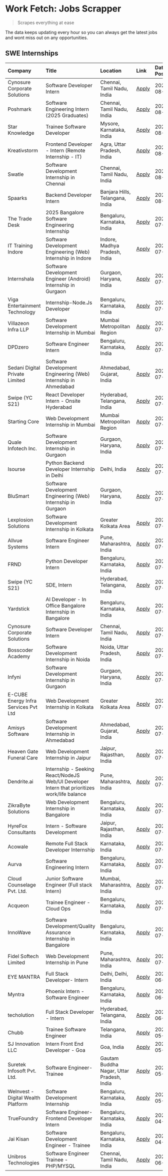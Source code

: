 # Work Fetch: Jobs Scrapper
> Scrapes everything at ease

The data keeps updating every hour so you can always get the latest jobs and wont miss out on any opportunities.

## SWE Internships
<!--START_SECTION:workfetch-->
| Company                              | Title                                                                                        | Location                                  | Link                                                                                                                                                                                                                                                                                                        | Date Posted   |
|:-------------------------------------|:---------------------------------------------------------------------------------------------|:------------------------------------------|:------------------------------------------------------------------------------------------------------------------------------------------------------------------------------------------------------------------------------------------------------------------------------------------------------------|:--------------|
| Cynosure Corporate Solutions         | Software Developer Intern                                                                    | Chennai, Tamil Nadu, India                | [Apply](https://in.linkedin.com/jobs/view/software-developer-intern-at-cynosure-corporate-solutions-3991507758?position=8&pageNum=0&refId=lFtXBP0QlBOXpS3xiwprOw%3D%3D&trackingId=Y0aKSmCpS3gWnYvkZ50Oew%3D%3D&trk=public_jobs_jserp-result_search-card)                                                    | 2024-08-02    |
| Poshmark                             | Software Engineering Intern (2025 Graduates)                                                 | Chennai, Tamil Nadu, India                | [Apply](https://in.linkedin.com/jobs/view/software-engineering-intern-2025-graduates-at-poshmark-3973115109?position=38&pageNum=0&refId=lFtXBP0QlBOXpS3xiwprOw%3D%3D&trackingId=O96z%2FOSWLGwJukbwtru6rQ%3D%3D&trk=public_jobs_jserp-result_search-card)                                                    | 2024-08-02    |
| Star Knowledge                       | Trainee Software Developer                                                                   | Mysore, Karnataka, India                  | [Apply](https://in.linkedin.com/jobs/view/trainee-software-developer-at-star-knowledge-3991516161?position=58&pageNum=0&refId=lFtXBP0QlBOXpS3xiwprOw%3D%3D&trackingId=uXBG8tO6ZUIZLxw0fHn%2BUA%3D%3D&trk=public_jobs_jserp-result_search-card)                                                              | 2024-08-02    |
| Kreativstorm                         | Frontend Developer - Intern (Remote Internship - IT)                                         | Agra, Uttar Pradesh, India                | [Apply](https://in.linkedin.com/jobs/view/frontend-developer-intern-remote-internship-it-at-kreativstorm-3990239094?position=6&pageNum=0&refId=lFtXBP0QlBOXpS3xiwprOw%3D%3D&trackingId=Ktdd4gIBDDUSbXiSrkxqIw%3D%3D&trk=public_jobs_jserp-result_search-card)                                               | 2024-08-01    |
| Swatle                               | Software Development Internship in Chennai                                                   | Chennai, Tamil Nadu, India                | [Apply](https://in.linkedin.com/jobs/view/software-development-internship-in-chennai-at-swatle-3990246717?position=22&pageNum=0&refId=lFtXBP0QlBOXpS3xiwprOw%3D%3D&trackingId=sXAfszhlbWZtGVwBVlcPag%3D%3D&trk=public_jobs_jserp-result_search-card)                                                        | 2024-08-01    |
| Spaarks                              | Backend Developer Intern                                                                     | Banjara Hills, Telangana, India           | [Apply](https://in.linkedin.com/jobs/view/backend-developer-intern-at-spaarks-3990226465?position=24&pageNum=0&refId=lFtXBP0QlBOXpS3xiwprOw%3D%3D&trackingId=B7Wxau%2Bd%2FUrZRs99WIcfXw%3D%3D&trk=public_jobs_jserp-result_search-card)                                                                     | 2024-08-01    |
| The Trade Desk                       | 2025 Bangalore Software Engineering Internship                                               | Bengaluru, Karnataka, India               | [Apply](https://in.linkedin.com/jobs/view/2025-bangalore-software-engineering-internship-at-the-trade-desk-3987456531?position=28&pageNum=0&refId=lFtXBP0QlBOXpS3xiwprOw%3D%3D&trackingId=FqMbVqJiqREKN04C0azh0Q%3D%3D&trk=public_jobs_jserp-result_search-card)                                            | 2024-07-30    |
| IT Training Indore                   | Software Development Engineering (Web) Internship in Indore                                  | Indore, Madhya Pradesh, India             | [Apply](https://in.linkedin.com/jobs/view/software-development-engineering-web-internship-in-indore-at-it-training-indore-3987149765?position=10&pageNum=0&refId=lFtXBP0QlBOXpS3xiwprOw%3D%3D&trackingId=aB8O%2BU0euPUcWvvT9Plh5g%3D%3D&trk=public_jobs_jserp-result_search-card)                           | 2024-07-29    |
| Internshala                          | Software Development Engineer (Android) Internship in Gurgaon                                | Gurgaon, Haryana, India                   | [Apply](https://in.linkedin.com/jobs/view/software-development-engineer-android-internship-in-gurgaon-at-internshala-3987153031?position=42&pageNum=0&refId=lFtXBP0QlBOXpS3xiwprOw%3D%3D&trackingId=mI%2ByBATyfHawQJW%2BWbbj9g%3D%3D&trk=public_jobs_jserp-result_search-card)                              | 2024-07-29    |
| Viga Entertainment Technology        | Internship-Node.Js Developer                                                                 | Bengaluru, Karnataka, India               | [Apply](https://in.linkedin.com/jobs/view/internship-node-js-developer-at-viga-entertainment-technology-3986933084?position=43&pageNum=0&refId=lFtXBP0QlBOXpS3xiwprOw%3D%3D&trackingId=n2pAXevazxwgiVYhTof4Zw%3D%3D&trk=public_jobs_jserp-result_search-card)                                               | 2024-07-29    |
| Villazeon Infra LLP                  | Software Development Internship in Mumbai                                                    | Mumbai Metropolitan Region                | [Apply](https://in.linkedin.com/jobs/view/software-development-internship-in-mumbai-at-villazeon-infra-llp-3985431977?position=46&pageNum=0&refId=lFtXBP0QlBOXpS3xiwprOw%3D%3D&trackingId=%2Fba26KVOOfumHd%2BGOOeM3A%3D%3D&trk=public_jobs_jserp-result_search-card)                                        | 2024-07-27    |
| DPDzero                              | Software Engineer Intern                                                                     | Bengaluru, Karnataka, India               | [Apply](https://in.linkedin.com/jobs/view/software-engineer-intern-at-dpdzero-3984918371?position=32&pageNum=0&refId=lFtXBP0QlBOXpS3xiwprOw%3D%3D&trackingId=wsYwM82l%2B39x3oh0NTUP7w%3D%3D&trk=public_jobs_jserp-result_search-card)                                                                       | 2024-07-26    |
| Sedani Digital Private Limited       | Software Development Engineering (Web) Internship in Ahmedabad                               | Ahmedabad, Gujarat, India                 | [Apply](https://in.linkedin.com/jobs/view/software-development-engineering-web-internship-in-ahmedabad-at-sedani-digital-private-limited-3985017980?position=9&pageNum=0&refId=lFtXBP0QlBOXpS3xiwprOw%3D%3D&trackingId=AZvLPqlKOHbZrFK%2FwNLQWA%3D%3D&trk=public_jobs_jserp-result_search-card)             | 2024-07-25    |
| Swipe (YC S21)                       | React Developer Intern - Onsite Hyderabad                                                    | Hyderabad, Telangana, India               | [Apply](https://in.linkedin.com/jobs/view/react-developer-intern-onsite-hyderabad-at-swipe-yc-s21-3981326010?position=12&pageNum=0&refId=lFtXBP0QlBOXpS3xiwprOw%3D%3D&trackingId=RQg5bOFymM%2FmO2KRZbcVMg%3D%3D&trk=public_jobs_jserp-result_search-card)                                                   | 2024-07-23    |
| Starting Core                        | Web Development Internship in Mumbai                                                         | Mumbai Metropolitan Region                | [Apply](https://in.linkedin.com/jobs/view/web-development-internship-in-mumbai-at-starting-core-3981367557?position=14&pageNum=0&refId=lFtXBP0QlBOXpS3xiwprOw%3D%3D&trackingId=u8vEQyTW4%2BwUBatRT4LdJw%3D%3D&trk=public_jobs_jserp-result_search-card)                                                     | 2024-07-23    |
| Quale Infotech Inc.                  | Software Development Internship in Gurgaon                                                   | Gurgaon, Haryana, India                   | [Apply](https://in.linkedin.com/jobs/view/software-development-internship-in-gurgaon-at-quale-infotech-inc-3981372174?position=15&pageNum=0&refId=lFtXBP0QlBOXpS3xiwprOw%3D%3D&trackingId=OUH3Dg642tFllQcqWK55PQ%3D%3D&trk=public_jobs_jserp-result_search-card)                                            | 2024-07-23    |
| Isourse                              | Python Backend Developer Internship in Delhi                                                 | Delhi, India                              | [Apply](https://in.linkedin.com/jobs/view/python-backend-developer-internship-in-delhi-at-isourse-3981371334?position=19&pageNum=0&refId=lFtXBP0QlBOXpS3xiwprOw%3D%3D&trackingId=sfAlVcv83DU1%2F7bAlFiF9Q%3D%3D&trk=public_jobs_jserp-result_search-card)                                                   | 2024-07-23    |
| BluSmart                             | Software Development Engineering (Web) Internship in Gurgaon                                 | Gurgaon, Haryana, India                   | [Apply](https://in.linkedin.com/jobs/view/software-development-engineering-web-internship-in-gurgaon-at-blusmart-3981371374?position=25&pageNum=0&refId=lFtXBP0QlBOXpS3xiwprOw%3D%3D&trackingId=8s3Xw0hO%2BaspBid65BjlzQ%3D%3D&trk=public_jobs_jserp-result_search-card)                                    | 2024-07-23    |
| Lexplosion Solutions                 | Software Development Internship in Kolkata                                                   | Greater Kolkata Area                      | [Apply](https://in.linkedin.com/jobs/view/software-development-internship-in-kolkata-at-lexplosion-solutions-3981366528?position=27&pageNum=0&refId=lFtXBP0QlBOXpS3xiwprOw%3D%3D&trackingId=nUSgWnBzy98FqqgfropyXg%3D%3D&trk=public_jobs_jserp-result_search-card)                                          | 2024-07-23    |
| Allvue Systems                       | Software Engineer Intern                                                                     | Pune, Maharashtra, India                  | [Apply](https://in.linkedin.com/jobs/view/software-engineer-intern-at-allvue-systems-3980955230?position=56&pageNum=0&refId=lFtXBP0QlBOXpS3xiwprOw%3D%3D&trackingId=aeHajRW7bm8K4mJOPj4IAQ%3D%3D&trk=public_jobs_jserp-result_search-card)                                                                  | 2024-07-23    |
| FRND                                 | Python Developer Intern                                                                      | Bengaluru, Karnataka, India               | [Apply](https://in.linkedin.com/jobs/view/python-developer-intern-at-frnd-3982901541?position=60&pageNum=0&refId=lFtXBP0QlBOXpS3xiwprOw%3D%3D&trackingId=o3qFVau9%2Fxd%2F66NiCR6vJw%3D%3D&trk=public_jobs_jserp-result_search-card)                                                                         | 2024-07-23    |
| Swipe (YC S21)                       | SDE, Intern                                                                                  | Hyderabad, Telangana, India               | [Apply](https://in.linkedin.com/jobs/view/sde-intern-at-swipe-yc-s21-3980368092?position=44&pageNum=0&refId=lFtXBP0QlBOXpS3xiwprOw%3D%3D&trackingId=rnciA5EgF8KZOeEQaUZ%2FzQ%3D%3D&trk=public_jobs_jserp-result_search-card)                                                                                | 2024-07-22    |
| Yardstick                            | AI Developer - In Office Bangalore Internship in Bangalore                                   | Bengaluru, Karnataka, India               | [Apply](https://in.linkedin.com/jobs/view/ai-developer-in-office-bangalore-internship-in-bangalore-at-yardstick-3981740317?position=48&pageNum=0&refId=lFtXBP0QlBOXpS3xiwprOw%3D%3D&trackingId=6uE0uf2d4sMceenFm5luWg%3D%3D&trk=public_jobs_jserp-result_search-card)                                       | 2024-07-21    |
| Cynosure Corporate Solutions         | Software Developer Intern                                                                    | Chennai, Tamil Nadu, India                | [Apply](https://in.linkedin.com/jobs/view/software-developer-intern-at-cynosure-corporate-solutions-3979445794?position=26&pageNum=0&refId=lFtXBP0QlBOXpS3xiwprOw%3D%3D&trackingId=R88Cb%2BQqNPs6gDE6mVnQRg%3D%3D&trk=public_jobs_jserp-result_search-card)                                                 | 2024-07-20    |
| Bosscoder Academy                    | Software Development Internship in Noida                                                     | Noida, Uttar Pradesh, India               | [Apply](https://in.linkedin.com/jobs/view/software-development-internship-in-noida-at-bosscoder-academy-3979668791?position=4&pageNum=0&refId=lFtXBP0QlBOXpS3xiwprOw%3D%3D&trackingId=saf0Mjnx%2Fm3bBQH5N4kpqg%3D%3D&trk=public_jobs_jserp-result_search-card)                                              | 2024-07-18    |
| Infyni                               | Software Development Internship in Gurgaon                                                   | Gurgaon, Haryana, India                   | [Apply](https://in.linkedin.com/jobs/view/software-development-internship-in-gurgaon-at-infyni-3979668846?position=11&pageNum=0&refId=lFtXBP0QlBOXpS3xiwprOw%3D%3D&trackingId=D19l4Jylyam1IuOpVTdJJA%3D%3D&trk=public_jobs_jserp-result_search-card)                                                        | 2024-07-18    |
| E-CUBE Energy Infra Services Pvt Ltd | Web Development Internship in Kolkata                                                        | Greater Kolkata Area                      | [Apply](https://in.linkedin.com/jobs/view/web-development-internship-in-kolkata-at-e-cube-energy-infra-services-pvt-ltd-3979668815?position=13&pageNum=0&refId=lFtXBP0QlBOXpS3xiwprOw%3D%3D&trackingId=W4jLMHqOsVs18kST9yI3lg%3D%3D&trk=public_jobs_jserp-result_search-card)                               | 2024-07-18    |
| Amisys Software                      | Software Development Internship in Ahmedabad                                                 | Ahmedabad, Gujarat, India                 | [Apply](https://in.linkedin.com/jobs/view/software-development-internship-in-ahmedabad-at-amisys-software-3979670728?position=21&pageNum=0&refId=lFtXBP0QlBOXpS3xiwprOw%3D%3D&trackingId=9ok6yedt5%2FyFtQr3bi7SHw%3D%3D&trk=public_jobs_jserp-result_search-card)                                           | 2024-07-18    |
| Heaven Gate Funeral Care             | Web Development Internship in Jaipur                                                         | Jaipur, Rajasthan, India                  | [Apply](https://in.linkedin.com/jobs/view/web-development-internship-in-jaipur-at-heaven-gate-funeral-care-3979674387?position=40&pageNum=0&refId=lFtXBP0QlBOXpS3xiwprOw%3D%3D&trackingId=PyrysuVR99wx18tKh97Dog%3D%3D&trk=public_jobs_jserp-result_search-card)                                            | 2024-07-18    |
| Dendrite.ai                          | Internship - Seeking React/NodeJS Web/UI Developer Intern that prioritizes work/life balance | Pune, Maharashtra, India                  | [Apply](https://in.linkedin.com/jobs/view/internship-seeking-react-nodejs-web-ui-developer-intern-that-prioritizes-work-life-balance-at-dendrite-ai-3979104292?position=49&pageNum=0&refId=lFtXBP0QlBOXpS3xiwprOw%3D%3D&trackingId=Bt%2BsojHIdtaMO4c4RqVLbQ%3D%3D&trk=public_jobs_jserp-result_search-card) | 2024-07-18    |
| ZikraByte Solutions                  | Web Development Internship in Bangalore                                                      | Bengaluru, Karnataka, India               | [Apply](https://in.linkedin.com/jobs/view/web-development-internship-in-bangalore-at-zikrabyte-solutions-3978596765?position=36&pageNum=0&refId=lFtXBP0QlBOXpS3xiwprOw%3D%3D&trackingId=hqKXNqFc1xs8oppICqUmxA%3D%3D&trk=public_jobs_jserp-result_search-card)                                              | 2024-07-17    |
| HyreFox Consultants                  | Intern - Software Development                                                                | Jaipur, Rajasthan, India                  | [Apply](https://in.linkedin.com/jobs/view/intern-software-development-at-hyrefox-consultants-3975991352?position=29&pageNum=0&refId=lFtXBP0QlBOXpS3xiwprOw%3D%3D&trackingId=APHZsYKA%2BDUChBNHOgPbyA%3D%3D&trk=public_jobs_jserp-result_search-card)                                                        | 2024-07-14    |
| Acowale                              | Remote Full Stack Developer Internship                                                       | Karnataka, India                          | [Apply](https://in.linkedin.com/jobs/view/remote-full-stack-developer-internship-at-acowale-3971889398?position=3&pageNum=0&refId=lFtXBP0QlBOXpS3xiwprOw%3D%3D&trackingId=V9%2FZDXG1ROHLligxJ1fwsg%3D%3D&trk=public_jobs_jserp-result_search-card)                                                          | 2024-07-10    |
| Aurva                                | Software Engineering Intern                                                                  | Bengaluru, Karnataka, India               | [Apply](https://in.linkedin.com/jobs/view/software-engineering-intern-at-aurva-3972234446?position=53&pageNum=0&refId=lFtXBP0QlBOXpS3xiwprOw%3D%3D&trackingId=8k7RyvhxAV%2BIufWvG7OHpg%3D%3D&trk=public_jobs_jserp-result_search-card)                                                                      | 2024-07-10    |
| Cloud Counselage Pvt. Ltd.           | Junior Software Engineer (Full stack Intern)                                                 | Mumbai, Maharashtra, India                | [Apply](https://in.linkedin.com/jobs/view/junior-software-engineer-full-stack-intern-at-cloud-counselage-pvt-ltd-3967725851?position=20&pageNum=0&refId=lFtXBP0QlBOXpS3xiwprOw%3D%3D&trackingId=fMJHyCa8fgCLjy9JsbNHgg%3D%3D&trk=public_jobs_jserp-result_search-card)                                      | 2024-07-09    |
| Acqueon                              | Trainee Engineer - Cloud Ops                                                                 | Bengaluru, Karnataka, India               | [Apply](https://in.linkedin.com/jobs/view/trainee-engineer-cloud-ops-at-acqueon-3971538216?position=59&pageNum=0&refId=lFtXBP0QlBOXpS3xiwprOw%3D%3D&trackingId=YfS1Fi8OC8lweZYK3XcPeg%3D%3D&trk=public_jobs_jserp-result_search-card)                                                                       | 2024-07-09    |
| InnoWave                             | Software Development/Quality Assurance Internship in Bangalore                               | Bengaluru, Karnataka, India               | [Apply](https://in.linkedin.com/jobs/view/software-development-quality-assurance-internship-in-bangalore-at-innowave-3970349934?position=18&pageNum=0&refId=lFtXBP0QlBOXpS3xiwprOw%3D%3D&trackingId=shzXNF94N%2BlhTh5eRKCD6w%3D%3D&trk=public_jobs_jserp-result_search-card)                                | 2024-07-08    |
| Fidel Softech Limited                | Web Development Internship in Pune                                                           | Pune, Maharashtra, India                  | [Apply](https://in.linkedin.com/jobs/view/web-development-internship-in-pune-at-fidel-softech-limited-3965691167?position=31&pageNum=0&refId=lFtXBP0QlBOXpS3xiwprOw%3D%3D&trackingId=awb877hO3JYoy1VIkMcH7g%3D%3D&trk=public_jobs_jserp-result_search-card)                                                 | 2024-07-02    |
| EYE MANTRA                           | Full Stack Developer- Intern                                                                 | Delhi, Delhi, India                       | [Apply](https://in.linkedin.com/jobs/view/full-stack-developer-intern-at-eye-mantra-3960988037?position=17&pageNum=0&refId=lFtXBP0QlBOXpS3xiwprOw%3D%3D&trackingId=4A1abLgSVD0HOmUiFppLQQ%3D%3D&trk=public_jobs_jserp-result_search-card)                                                                   | 2024-06-28    |
| Myntra                               | Phoenix Intern - Software Engineer                                                           | Bengaluru, Karnataka, India               | [Apply](https://in.linkedin.com/jobs/view/phoenix-intern-software-engineer-at-myntra-3947244832?position=37&pageNum=0&refId=lFtXBP0QlBOXpS3xiwprOw%3D%3D&trackingId=GnRSn3wX4Gtp1hVN021vLQ%3D%3D&trk=public_jobs_jserp-result_search-card)                                                                  | 2024-06-12    |
| techolution                          | Full Stack Developer - Intern                                                                | Hyderabad, Telangana, India               | [Apply](https://in.linkedin.com/jobs/view/full-stack-developer-intern-at-techolution-3947911862?position=50&pageNum=0&refId=lFtXBP0QlBOXpS3xiwprOw%3D%3D&trackingId=g3a5SKruVTEVv7C2XPqBiw%3D%3D&trk=public_jobs_jserp-result_search-card)                                                                  | 2024-06-06    |
| Chubb                                | Trainee Software Engineer                                                                    | Telangana, India                          | [Apply](https://in.linkedin.com/jobs/view/trainee-software-engineer-at-chubb-3955950075?position=35&pageNum=0&refId=lFtXBP0QlBOXpS3xiwprOw%3D%3D&trackingId=EbepqyMByZIQHcOU1w10NQ%3D%3D&trk=public_jobs_jserp-result_search-card)                                                                          | 2024-05-27    |
| SJ Innovation LLC                    | Intern Front End Developer - Goa                                                             | Goa, India                                | [Apply](https://in.linkedin.com/jobs/view/intern-front-end-developer-goa-at-sj-innovation-llc-3931678611?position=23&pageNum=0&refId=lFtXBP0QlBOXpS3xiwprOw%3D%3D&trackingId=7BwxSyeOWV2ZWg9tT85n0Q%3D%3D&trk=public_jobs_jserp-result_search-card)                                                         | 2024-05-24    |
| Suretek Infosoft Pvt. Ltd.           | Software Engineer-Trainee                                                                    | Gautam Buddha Nagar, Uttar Pradesh, India | [Apply](https://in.linkedin.com/jobs/view/software-engineer-trainee-at-suretek-infosoft-pvt-ltd-3916999948?position=34&pageNum=0&refId=lFtXBP0QlBOXpS3xiwprOw%3D%3D&trackingId=GD7oN8Ro3T8HYUdL5%2FFX4w%3D%3D&trk=public_jobs_jserp-result_search-card)                                                     | 2024-05-04    |
| WeInvest - Digital Wealth Platform   | Software Development Internship                                                              | Bengaluru, Karnataka, India               | [Apply](https://in.linkedin.com/jobs/view/software-development-internship-at-weinvest-digital-wealth-platform-3912867225?position=2&pageNum=0&refId=lFtXBP0QlBOXpS3xiwprOw%3D%3D&trackingId=FLcCAETwuaaVHYRIeNTwJQ%3D%3D&trk=public_jobs_jserp-result_search-card)                                          | 2024-05-01    |
| TrueFoundry                          | Software Engineer- Frontend Developer Intern                                                 | Bengaluru, Karnataka, India               | [Apply](https://in.linkedin.com/jobs/view/software-engineer-frontend-developer-intern-at-truefoundry-3887320206?position=30&pageNum=0&refId=lFtXBP0QlBOXpS3xiwprOw%3D%3D&trackingId=PnERFnXNdkjo5iagYQCGOA%3D%3D&trk=public_jobs_jserp-result_search-card)                                                  | 2024-04-05    |
| Jai Kisan                            | Software Development Engineer - Trainee                                                      | Bengaluru, Karnataka, India               | [Apply](https://in.linkedin.com/jobs/view/software-development-engineer-trainee-at-jai-kisan-3913911193?position=33&pageNum=0&refId=lFtXBP0QlBOXpS3xiwprOw%3D%3D&trackingId=Jdhf%2FNEqg608S0B8IVNfUA%3D%3D&trk=public_jobs_jserp-result_search-card)                                                        | 2024-04-04    |
| Unibros Technologies                 | Software Engineer Trainee - PHP/MYSQL                                                        | Chennai, Tamil Nadu, India                | [Apply](https://in.linkedin.com/jobs/view/software-engineer-trainee-php-mysql-at-unibros-technologies-3656599241?position=52&pageNum=0&refId=lFtXBP0QlBOXpS3xiwprOw%3D%3D&trackingId=8CYsmzfr8m38brHiQPtbbQ%3D%3D&trk=public_jobs_jserp-result_search-card)                                                 | 2023-06-12    |
<!--END_SECTION:workfetch-->

